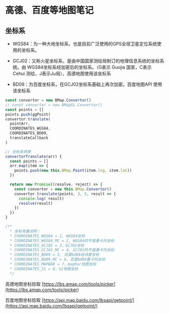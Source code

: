 # 高德、百度等地图笔记

## 坐标系

- WGS84：为一种大地坐标系，也是目前广泛使用的GPS全球卫星定位系统使用的坐标系。

- GCJ02：又称火星坐标系，是由中国国家测绘局制订的地理信息系统的坐标系统。由 WGS84坐标系经加密后的坐标系。（G表示 Guojia 国家，C表示 Cehui 测绘，J表示Ju局），高德地图使用该坐标系

- BD09：为百度坐标系，在GCJ02坐标系基础上再次加密。百度地图API 使用该坐标系

```js
const convertor = new BMap.Convertor()
// const convertor = new BMapGL.Convertor()
const points = []
points.push(ggPoint)
convertor.translate(
  pointArr,
  COORDINATES_WGS84,
  COORDINATES_BD09,
  translateCallback
)
```

```js
// 坐标系转换
convertorTranslate(arr) {
  const points = []
  arr.map(item => {
    points.push(new this.BMap.Point(item.lng, item.lat))
  })

  return new Promise((resolve, reject) => {
    const convertor = new this.BMap.Convertor()
    convertor.translate(points, 3, 5, result => {
      console.log( result)
      resolve(result)
    })
  })
}

/**
  * 坐标常量说明：
  * COORDINATES_WGS84 = 1, WGS84坐标
  * COORDINATES_WGS84_MC = 2, WGS84的平面墨卡托坐标
  * COORDINATES_GCJ02 = 3，GCJ02坐标
  * COORDINATES_GCJ02_MC = 4, GCJ02的平面墨卡托坐标
  * COORDINATES_BD09 = 5, 百度bd09经纬度坐标
  * COORDINATES_BD09_MC = 6，百度bd09墨卡托坐标
  * COORDINATES_MAPBAR = 7，mapbar地图坐标
  * COORDINATES_51 = 8，51地图坐标
  */
```

高德地图坐标拾取 [https://lbs.amap.com/tools/picker](https://lbs.amap.com/tools/picker)

百度地图坐标拾取 [https://api.map.baidu.com/lbsapi/getpoint/](https://api.map.baidu.com/lbsapi/getpoint/)
